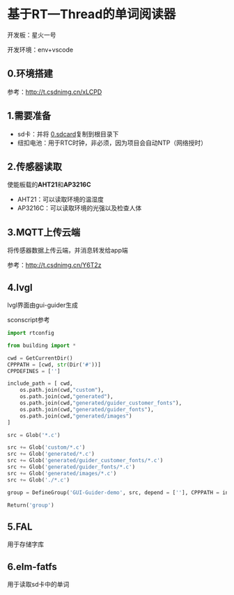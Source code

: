 # 基于RT—Thread的单词阅读器

开发板：星火一号

开发环境：env+vscode

## 0.环境搭建

参考：http://t.csdnimg.cn/xLCPD

## 1.需要准备

* sd卡：并将 [0.sdcard](https://github.com/CYFS3/rt-thread_demo/tree/main/project/0.sdcard)复制到根目录下
* 纽扣电池：用于RTC时钟，非必须，因为项目会自动NTP（网络授时）

##  2.传感器读取

使能板载的**AHT21**和**AP3216C**

* AHT21：可以读取环境的温湿度
* AP3216C：可以读取环境的光强以及检查人体

## 3.MQTT上传云端

将传感器数据上传云端，并消息转发给app端

参考：http://t.csdnimg.cn/Y6T2z

## 4.lvgl

lvgl界面由gui-guider生成

sconscript参考

~~~python
import rtconfig

from building import *

cwd = GetCurrentDir()
CPPPATH = [cwd, str(Dir('#'))]
CPPDEFINES = ['']

include_path = [ cwd,
    os.path.join(cwd,"custom"),
    os.path.join(cwd,"generated"),
    os.path.join(cwd,"generated/guider_customer_fonts"),
    os.path.join(cwd,"generated/guider_fonts"),
    os.path.join(cwd,"generated/images")
]

src = Glob('*.c')

src += Glob('custom/*.c')
src += Glob('generated/*.c')
src += Glob('generated/guider_customer_fonts/*.c')
src += Glob('generated/guider_fonts/*.c')
src += Glob('generated/images/*.c')
src += Glob('./*.c')

group = DefineGroup('GUI-Guider-demo', src, depend = [''], CPPPATH = include_path, CPPDEFINES=CPPDEFINES)

Return('group')
~~~

## 5.FAL

用于存储字库

## 6.elm-fatfs

用于读取sd卡中的单词

